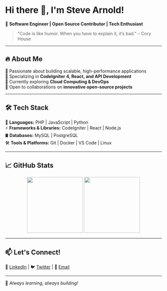 # Hi there 👋, I'm Steve Arnold!  

🚀 **Software Engineer | Open Source Contributor | Tech Enthusiast**  

> "Code is like humor. When you have to explain it, it’s bad." – Cory House  

---

## 🔥 About Me  
🔹 Passionate about building scalable, high-performance applications  
🔹 Specializing in **CodeIgniter 4, React, and API Development**  
🔹 Currently exploring **Cloud Computing & DevOps**  
🔹 Open to collaborations on **innovative open-source projects**  

---

## 🛠 Tech Stack  
🚀 **Languages:** PHP | JavaScript | Python  
⚡ **Frameworks & Libraries:** CodeIgniter | React | Node.js  
🛢 **Databases:** MySQL | PostgreSQL  
🛠 **Tools & Platforms:** Git | Docker | VS Code | Linux  

---

## 📈 GitHub Stats  
<div align="center">
  <img height="180em" src="https://github-readme-stats.vercel.app/api?username=Arnoldsteve&show_icons=true&theme=radical&count_private=true"/>
  <img height="180em" src="https://github-readme-streak-stats.herokuapp.com/?user=Arnoldsteve&theme=radical"/>
</div>

---

## 📫 Let's Connect!  
🔗 [LinkedIn](your-link) | 🐦 [Twitter](your-link) | 📩 [Email](your-email)  

---

🌟 _Always learning, always building!_  
